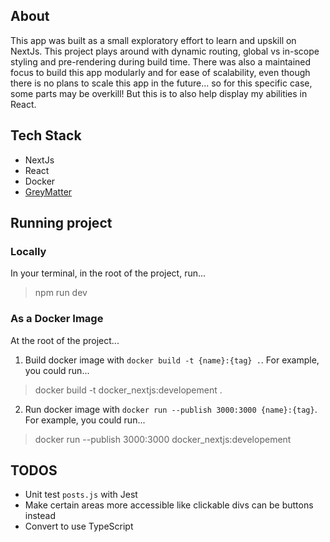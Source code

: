 ## About
This app was built as a small exploratory effort to learn and upskill on NextJs. This project plays around with dynamic routing, global vs in-scope styling and pre-rendering during build time. There was also a maintained focus to build this app modularly and for ease of scalability, even though there is no plans to scale this app in the future... so for this specific case, some parts may be overkill! But this is to also help display my abilities in React.

## Tech Stack
* NextJs
* React
* Docker
* [GreyMatter](https://github.com/greymatter-io)

## Running project

### Locally
In your terminal, in the root of the project, run...
> npm run dev

### As a Docker Image
At the root of the project...
1. Build docker image with `docker build -t {name}:{tag} .`. For example, you could run...
> docker build -t docker_nextjs:developement .
2. Run docker image with `docker run --publish 3000:3000 {name}:{tag}`. For example, you could run...
> docker run --publish 3000:3000 docker_nextjs:developement

## TODOS
* Unit test `posts.js` with Jest
* Make certain areas more accessible like clickable divs can be buttons instead
* Convert to use TypeScript